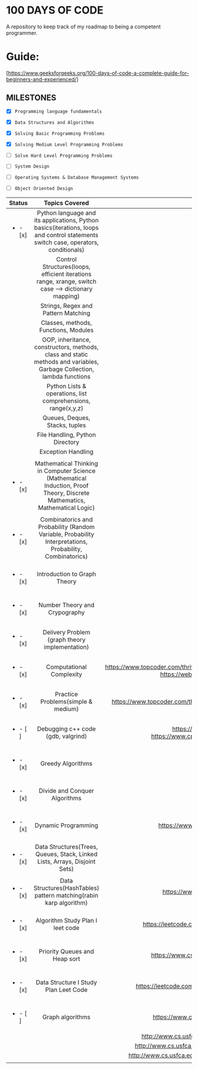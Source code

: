 # 100 DAYS OF CODE

A repository to keep track of my roadmap to being a competent programmer.

# Guide:

[https://www.geeksforgeeks.org/100-days-of-code-a-complete-guide-for-beginners-and-experienced/]

## MILESTONES
- [x] `Programming language fundamentals`
- [x] `Data Structures and Algorithms`
- [x] `Solving Basic Programming Problems`
- [x] `Solving Medium Level Programming Problems`
- [ ] `Solve Hard Level Programming Problems`
- [ ] `System Design`
- [ ] `Operating Systems & Database Management Systems`
- [ ] `Object Oriented Design`


| Status                   |                                                           Topics Covered                                                           |  Resources
| ------------------------ | :--------------------------------------------------------------------------------------------------------------------------------: | :----------------------------------------------------------------------: |
| <ul><li>- [x] </li></ul> | Python language and its applications, Python basics(iterations, loops and control statements switch case, operators, conditionals) |                                                                          |
|                          | Control Structures(loops, efficient iterations range, xrange, switch case --> dictionary mapping)                                  |                                                                          |
|                          | Strings, Regex and Pattern Matching                                                                                                |                                                                          |
|                          | Classes, methods, Functions, Modules                                                                                               |                                                                          |
|                          | OOP, inheritance, constructors, methods, class and static methods and variables, Garbage Collection, lambda functions              |                                                                          |
|                          | Python Lists & operations, list comprehensions, range(x,y,z)                                                                       |                                                                          |
|                          | Queues, Deques, Stacks, tuples                                                                                                     |                                                                          |
|                          | File Handling, Python Directory                                                                                                    |                                                                          |
|                          | Exception Handling                                                                                                                 |                                                                          |
|                          |                                                                                                                                    |                                                                          |
| <ul><li>- [x] </li></ul> | Mathematical Thinking in Computer Science (Mathematical Induction, Proof Theory, Discrete Mathematics, Mathematical Logic)         |                                                                          |
|                          |                                                                                                                                    |                                                                          |
| <ul><li>- [x] </li></ul> | Combinatorics and Probability (Random Variable, Probability Interpretations, Probability, Combinatorics)                           |                                                                          |
|                          |                                                                                                                                    |                                                                          |                                                                          
| <ul><li>- [x] </li></ul> | Introduction to Graph Theory                                                                                                       |                                                                          |
|                          |                                                                                                                                    |                                                                          |
| <ul><li>- [x] </li></ul> | Number Theory and Crypography                                                                                                      |                                                                          |
|                          |                                                                                                                                    |                                                                          |
| <ul><li>- [x] </li></ul> | Delivery Problem (graph theory implementation)                                                                                     |                                                                          |
|                          |                                                                                                                                    |                                                                          |
| <ul><li>- [x] </li></ul> | Computational Complexity                                                                                                           | https://www.topcoder.com/thrive/articles/Computational%20Complexity%20part%20one, https://web.mit.edu/16.070/www/lecture/big_o.pdf                 |
|                          |                                                                                                                                    |                                                                          |
| <ul><li>- [x] </li></ul> | Practice Problems(simple & medium)                                                                                                 | https://www.topcoder.com/thrive/articles/How%20To%20Find%20a%20Solution#dp|
|                          |                                                                                                                                    |                                                                          |
| <ul><li>- [ ] </li></ul> | Debugging c++ code (gdb, valgrind)                                                                                                 | https://www.cprogramming.com/gdb.html, https://www.cprogramming.com/debugging/valgrind.html                                    |
|                          |                                                                                                                                    |                                                                          |
| <ul><li>- [x] </li></ul> | Greedy Algorithms                                                                                                                  |                                                                          |
|                          |                                                                                                                                    |                                                                          |
| <ul><li>- [x] </li></ul> | Divide and Conquer Algorithms                                                                                                      |                                                                          |
|                          |                                                                                                                                    |                                                                          |
| <ul><li>- [x] </li></ul> | Dynamic Programming                                                                                                                | https://www.youtube.com/watch?v=nLmhmB6NzcM                              |
|                          |                                                                                                                                    |                                                                          |
| <ul><li>- [x] </li></ul> | Data Structures(Trees, Queues, Stack, Linked Lists, Arrays, Disjoint Sets)                                                         |                                                                          |
|                          |                                                                                                                                    |                                                                          |
| <ul><li>- [x] </li></ul> | Data Structures(HashTables) pattern matching(rabin karp algorithm)                                                                 | https://www.youtube.com/watch?v=qQ8vS2btsxI                              |
|                          |                                                                                                                                    |                                                                          |
| <ul><li>- [x] </li></ul> | Algorithm Study Plan I leet code                                                                                                   | https://leetcode.com/study-plan/algorithm/?progress=xgzzu91              |
|                          |                                                                                                                                    |                                                                          |
| <ul><li>- [x] </li></ul> | Priority Queues and Heap sort                                                                                                      | https://www.cs.usfca.edu/~galles/visualization/Heap.html                 |
|                          |                                                                                                                                    |                                                                          |
| <ul><li>- [x] </li></ul> | Data Structure I Study Plan Leet Code                                                                                              | https://leetcode.com/study-plan/data-structure/?progress=oftw69e         |
|                          |                                                                                                                                    |                                                                          |
| <ul><li>- [ ] </li></ul> | Graph algorithms                                                                                                                   | https://www.cs.usfca.edu/~galles/visualization/DFS.html                  |
|                          |                                                                                                                                    | http://www.cs.usfca.edu/~galles/visualization/TopoSortDFS.html           |
|                          |                                                                                                                                    | http://www.cs.usfca.edu/~galles/visualization/TopoSortIndegree.html      |
|                          |                                                                                                                                    | http://www.cs.usfca.edu/~galles/visualization/ConnectedComponent.html    |
|                          |                                                                                                                                    |                                                                          |








